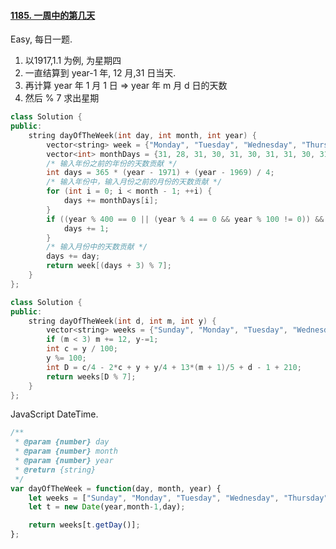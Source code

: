 #### [1185. 一周中的第几天](https://leetcode-cn.com/problems/day-of-the-week/)

Easy, 每日一题.

1. 以1917,1.1 为例, 为星期四
2. 一直结算到 year-1 年, 12 月,31 日当天.
3. 再计算 year 年 1 月 1 日 => year 年 m 月 d 日的天数
4. 然后 % 7 求出星期

```c++
class Solution {
public:
    string dayOfTheWeek(int day, int month, int year) {
        vector<string> week = {"Monday", "Tuesday", "Wednesday", "Thursday", "Friday", "Saturday", "Sunday"};
        vector<int> monthDays = {31, 28, 31, 30, 31, 30, 31, 31, 30, 31, 30};
        /* 输入年份之前的年份的天数贡献 */
        int days = 365 * (year - 1971) + (year - 1969) / 4;
        /* 输入年份中，输入月份之前的月份的天数贡献 */
        for (int i = 0; i < month - 1; ++i) {
            days += monthDays[i];
        }
        if ((year % 400 == 0 || (year % 4 == 0 && year % 100 != 0)) && month >= 3) {
            days += 1;
        }
        /* 输入月份中的天数贡献 */
        days += day;
        return week[(days + 3) % 7];
    }
};
```

```c++
class Solution {
public:
    string dayOfTheWeek(int d, int m, int y) {
        vector<string> weeks = {"Sunday", "Monday", "Tuesday", "Wednesday", "Thursday", "Friday", "Saturday"};
        if (m < 3) m += 12, y-=1;
        int c = y / 100;
        y %= 100;
        int D = c/4 - 2*c + y + y/4 + 13*(m + 1)/5 + d - 1 + 210;
        return weeks[D % 7];
    }
};
```





JavaScript DateTime.

```js
/**
 * @param {number} day
 * @param {number} month
 * @param {number} year
 * @return {string}
 */
var dayOfTheWeek = function(day, month, year) {
    let weeks = ["Sunday", "Monday", "Tuesday", "Wednesday", "Thursday", "Friday", "Saturday"];
    let t = new Date(year,month-1,day);

    return weeks[t.getDay()];
};
```

